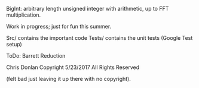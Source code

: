BigInt: arbitrary length unsigned integer with arithmetic, up to FFT multiplication. 


Work in progress; just for fun this summer. 

Src/ contains the important code
Tests/ contains the unit tests (Google Test setup)


ToDo: Barrett Reduction

Chris Donlan Copyright 5/23/2017 All Rights Reserved

(felt bad just leaving it up there with no copyright). 
